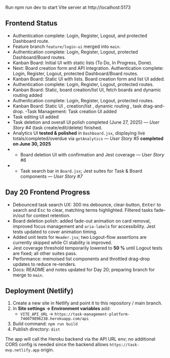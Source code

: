 Run npm run dev to start Vite server at http://localhost:5173

## Frontend Status

- Authentication complete: Login, Register, Logout, and protected Dashboard route.
- Feature branch `feature/login-ui` merged into `main`.
- Authentication complete: Login, Register, Logout, protected Dashboard/Board routes.
- Kanban Board: Initial UI with static lists (To Do, In Progress, Done).
- Next: Board creation form and API integration.
  Authentication complete: Login, Register, Logout, protected Dashboard/Board routes.
- Kanban Board: Static UI with lists. Board creation form and list UI added.
- Authentication complete: Login, Register, Logout, protected routes.
- Kanban Board: Static, board creation/list UI, fetch boards and dynamic routing added
- Authentication complete: Login, Register, Logout, protected routes.
- Kanban Board: Static UI , creation/list , dynamic routing , task drag-and-drop.
  -Task Management: Task creation UI added
- Task editing UI added
- Task deletion and overall UI polish completed (June 27, 2025) — _User Story #4_ (task create/edit/delete) finished.
- Analytics UI **tested & polished** in `Dashboard.jsx`, displaying live totals/completed/overdue via `getAnalytics` — _User Story #5_ **completed on June 30, 2025**
- - Board deletion UI with confirmation and Jest coverage — _User Story #6_
- - Task search bar in `Board.jsx`; Jest suites for Task & Board components — _User Story #7_

## Day 20 Frontend Progress

- Debounced task search UX: 300 ms debounce, clear-button, <kbd>Enter</kbd> to search and <kbd>Esc</kbd> to clear, matching terms highlighted. Filtered tasks fade-in/out for context retention.
- Board deletion polish: added fade-out animation on card removal, improved focus management and `aria-label`s for accessibility. Jest tests updated to cover animation timing.
- Added unit tests for `Header.jsx`; two Logout-flow assertions are currently skipped while CI stability is improved.
- Jest coverage threshold temporarily lowered to **50 %** until Logout tests are fixed; all other suites pass.
- Performance: memoised list components and throttled drag-drop updates to reduce re-renders.
- Docs: README and notes updated for Day 20; preparing branch for merge to `main`.

## Deployment (Netlify)

1. Create a new site in Netlify and point it to this repository / main branch.
2. In **Site settings → Environment variables** add:
   - `VITE_API_URL` → `https://task-management-platform-746079896238.herokuapp.com/api`
3. Build command: `npm run build`
4. Publish directory: `dist`

The app will call the Heroku backend via the API URL env; no additional CORS config is needed since the backend allows `https://task-mvp.netlify.app` origin.
